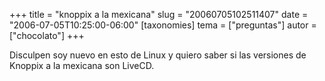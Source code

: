 +++
title = "knoppix a la mexicana"
slug = "20060705102511407"
date = "2006-07-05T10:25:00-06:00"
[taxonomies]
tema = ["preguntas"]
autor = ["chocolato"]
+++

Disculpen soy nuevo en esto de Linux y quiero saber si las versiones de
Knoppix a la mexicana son LiveCD.

